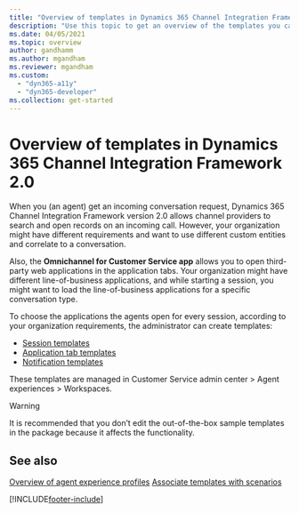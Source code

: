 ```yaml
---
title: "Overview of templates in Dynamics 365 Channel Integration Framework 2.0 | Microsoft Docs"
description: "Use this topic to get an overview of the templates you can create as an administrator in Dynamics 365 Channel Integration Framework 2.0."
ms.date: 04/05/2021
ms.topic: overview
author: gandhamm
ms.author: mgandham
ms.reviewer: mgandham
ms.custom: 
  - "dyn365-a11y"
  - "dyn365-developer"
ms.collection: get-started
---
```


# Overview of templates in Dynamics 365 Channel Integration Framework 2.0

When you (an agent) get an incoming conversation request, Dynamics 365 Channel Integration Framework version 2.0 allows channel providers to search and open records on an incoming call. However, your organization might have different requirements and want to use different custom entities and correlate to a conversation.

Also, the **Omnichannel for Customer Service app** allows you to open third-party web applications in the application tabs. Your organization might have different line-of-business applications, and while starting a session, you might want to load the line-of-business applications for a specific conversation type.

To choose the applications the agents open for every session, according to your organization requirements, the administrator can create templates:

- [Session templates](session-templates-cif.md)
- [Application tab templates](application-tab-templates-cif.md)
- [Notification templates](notification-templates-cif.md)

These templates are managed in Customer Service admin center > Agent experiences > Workspaces.

> [!WARNING]
> It is recommended that you don’t edit the out-of-the-box sample templates in the package because it affects the functionality.

## See also

[Overview of agent experience profiles](../../../customer-service/administer/overview.md)
[Associate templates with scenarios](associate-templates-cif.md)


[!INCLUDE[footer-include](../../../includes/footer-banner.md)]
